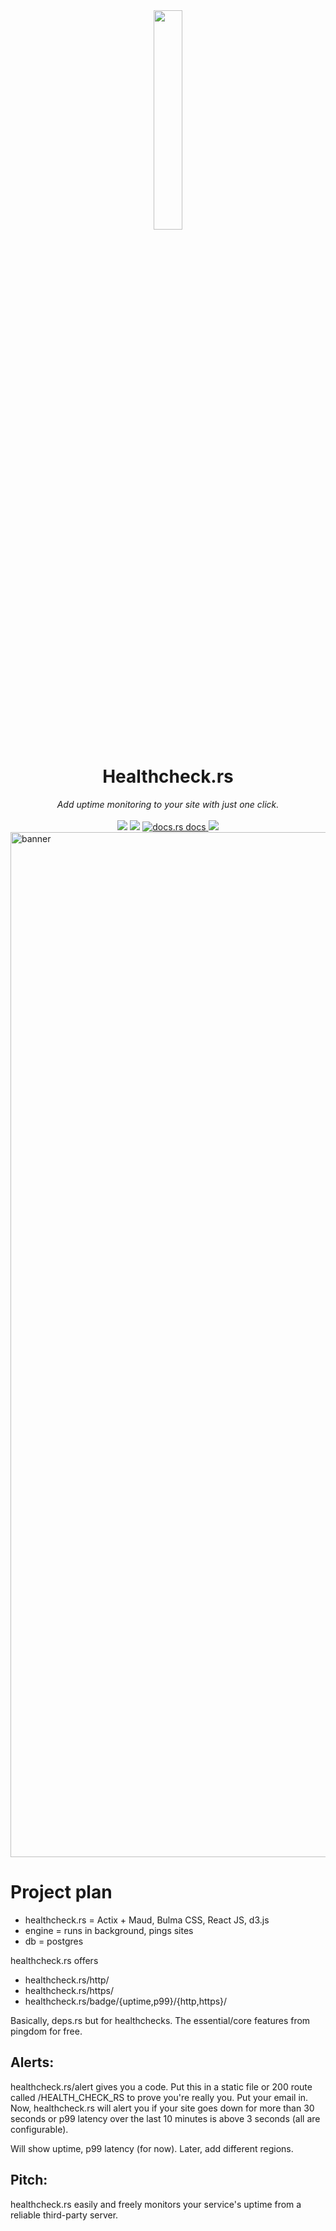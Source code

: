 <div align="center">
  <img src="https://user-images.githubusercontent.com/5386772/137594938-e5bcaf58-79d7-4042-bfdf-1887d9b5e446.png" width="30%"/>
  <h1>Healthcheck.rs</h1>
 <em>
  Add uptime monitoring to your site with just one click.
 </em>
</div>
<br />

<div align="center" markdown="1">
<a href ="https://deps.rs/repo/github/hermodapp/api" target="_blank"><img src="https://deps.rs/repo/github/hermodapp/api/status.svg" /></a>
<a href ="https://github.com/hermodapp/api/actions/workflows/general.yml"  target="_blank"><img src="https://github.com/hermodapp/api/actions/workflows/general.yml/badge.svg" /></a>
<a href="https://docs.rs/hermod-api/*/hermod_api/"  target="_blank">
    <img src="https://img.shields.io/badge/docs-latest-blue.svg"
      alt="docs.rs docs" />
  </a>
    <img src="https://img.shields.io/website-up-down-green-red/https/api.hermodapp.com/health_check" />
</div>

<img width="1640" alt="banner" src="https://user-images.githubusercontent.com/5386772/137595091-a784c66e-e648-4ea2-9b9c-3b74689b9395.png">

# Project plan
- healthcheck.rs = Actix + Maud, Bulma CSS, React JS, d3.js
- engine = runs in background, pings sites
- db = postgres

healthcheck.rs offers
- healthcheck.rs/http/<YOURSITE>
- healthcheck.rs/https/<YOURSITE>
- healthcheck.rs/badge/{uptime,p99}/{http,https}/<YOURSITE>
  
Basically, deps.rs but for healthchecks. The essential/core features from pingdom for free.
  
## Alerts: 
healthcheck.rs/alert gives you a code. Put this in a static file or 200 route called /HEALTH_CHECK_RS to prove you're really you. Put your email in.
Now, healthcheck.rs will alert you if your site goes down for more than 30 seconds or p99 latency over the last 10 minutes is above 3 seconds (all are configurable).

Will show uptime, p99 latency (for now). Later, add different regions.

  
 ## Pitch: 
healthcheck.rs easily and freely monitors your service's uptime from a reliable third-party server.

